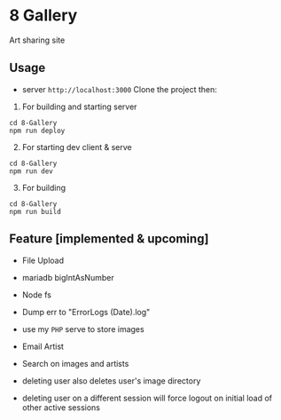 # 8 Gallery
Art sharing site

## Usage
- server `http://localhost:3000`
Clone the project then:
1. For building and starting server 
```
cd 8-Gallery
npm run deploy
```
2. For starting dev client & serve
```
cd 8-Gallery
npm run dev
```
3. For building 
```
cd 8-Gallery
npm run build
```

## Feature [implemented & upcoming]
- File Upload
- mariadb bigIntAsNumber
- Node fs
- Dump err to "ErrorLogs (Date).log"
- use my `PHP` serve to store images
- Email Artist 
- Search on images and artists 

- deleting user also deletes user's image directory
- deleting user on a different session will force logout on initial load of other active sessions
